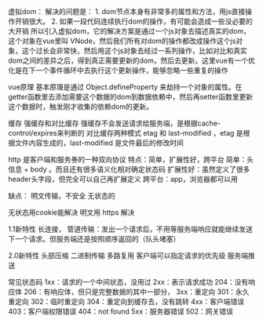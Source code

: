 虚拟dom：
  解决的问题是：
    1. dom节点本身有非常多的属性和方法，用js直接操作开销很大。
    2. 如果一段代码连续执行dom的操作，有可能会造成一些没必要的大开销
  所以引入虚拟dom，它的解决方案是通过一个js对象去描述真实的dom，这个对象在vue里叫 VNode，然后我们所有对dom的操作都改成操作这个js对象，这个过长会非常快，然后用这个js对象去经过一系列操作，比如对比和真实dom之间的差异之后，得到真正需要更新的dom，然后去更新。这里vue有一个优化是在下一个事件循环中去执行这个更新操作，能够忽略一些重复的操作


vue原理
  基本原理是通过 Object.defineProperty 来劫持一个对象的属性。在getter函数里去添加需要这个数据的dom到数据依赖中，然后再setter函数里更新这个数据时，触发刚才收集的依赖dom的更新。

缓存
  强缓存和对比缓存
  强缓存不会发送请求给服务端，是根据cache-control/expires来判断的
  对比缓存两种模式 etag 和 last-modified ，etag 是根据文件内容生成的，last-modified 是文件最后的修改时间

http
  是客户端和服务券的一种双向协议
  特点：简单，扩展性好，跨平台
  简单：头信息 + body 。而且还有很多语义化相对确定状态码
  扩展性好：虽然定义了很多header头字段，但完全可以自己再扩展定义
  跨平台：app，浏览器都可以用

  缺点：
    明文传输，不安全
    无状态的

  无状态用cookie能解决
  明文用 https 解决

  1.1新特性
    长连接，
    管道传输：发出一个请求后，不用等服务端响应就能继续发送下一个请求。但服务端还是按照顺序返回的（队头堵塞）

  2.0新特性
    头部压缩
    二进制传输
    多路复用
    客户端可以指定请求的优先级
    服务端推送

  常见状态码
    1xx：请求的一个中间状态，没用过
    2xx：表示请求成功
      204：没有响应体
      206：有响应体，但只是完整数据的其中一部分，
    3xx：重定向
      301：永久重定向
      302：临时重定向
      304：重定向到缓存去，没有跳转
    4xx：客户端错误
      403：客户端权限错误
      404：not found
    5xx：服务器错误
      502：网关错误
